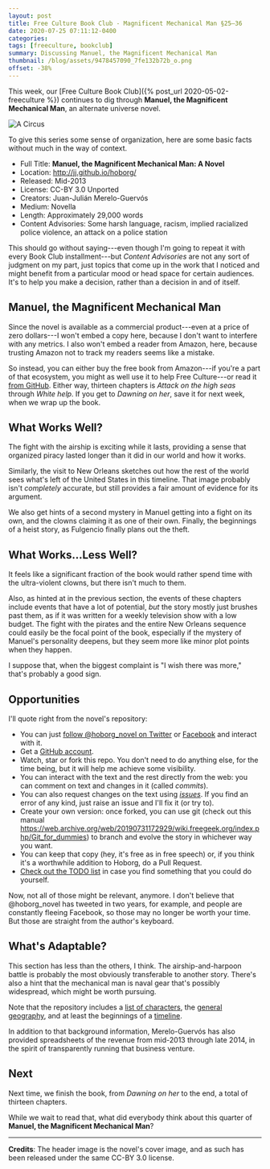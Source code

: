 ```yaml
---
layout: post
title: Free Culture Book Club - Magnificent Mechanical Man §25–36
date: 2020-07-25 07:11:12-0400
categories:
tags: [freeculture, bookclub]
summary: Discussing Manuel, the Magnificent Mechanical Man
thumbnail: /blog/assets/9478457090_7fe132b72b_o.png
offset: -38%
---
```


This week, our [Free Culture Book Club]({% post_url 2020-05-02-freeculture %}) continues to dig through **Manuel, the Magnificent Mechanical Man**, an alternate universe novel.

![A Circus](/blog/assets/9478457090_7fe132b72b_o.png "A circus, the book's cover image")

To give this series some sense of organization, here are some basic facts without much in the way of context.

 * Full Title:  **Manuel, the Magnificent Mechanical Man: A Novel**
 * Location:  <http://jj.github.io/hoborg/>
 * Released:  Mid-2013
 * License:  CC-BY 3.0 Unported
 * Creators:  Juan-Julián Merelo-Guervós
 * Medium:  Novella
 * Length:  Approximately 29,000 words
 * Content Advisories:  Some harsh language, racism, implied racialized police violence, an attack on a police station

This should go without saying---even though I'm going to repeat it with every Book Club installment---but *Content Advisories* are not any sort of judgment on my part, just topics that come up in the work that I noticed and might benefit from a particular mood or head space for certain audiences.  It's to help you make a decision, rather than a decision in and of itself.

## Manuel, the Magnificent Mechanical Man

Since the novel is available as a commercial product---even at a price of zero dollars---I won't embed a copy here, because I don't want to interfere with any metrics.  I also won't embed a reader from Amazon, here, because trusting Amazon not to track my readers seems like a mistake.

So instead, you can either buy the free book from Amazon---if you're a part of that ecosystem, you might as well use it to help Free Culture---or read it [from GitHub](https://github.com/JJ/hoborg/blob/master/text/text.md).  Either way, thirteen chapters is *Attack on the high seas* through *White help*.  If you get to *Dawning on her*, save it for next week, when we wrap up the book.

## What Works Well?

The fight with the airship is exciting while it lasts, providing a sense that organized piracy lasted longer than it did in our world and how it works.

Similarly, the visit to New Orleans sketches out how the rest of the world sees what's left of the United States in this timeline.  That image probably isn't *completely* accurate, but still provides a fair amount of evidence for its argument.

We also get hints of a second mystery in Manuel getting into a fight on its own, and the clowns claiming it as one of their own.  Finally, the beginnings of a heist story, as Fulgencio finally plans out the theft.

## What Works...Less Well?

It feels like a significant fraction of the book would rather spend time with the ultra-violent clowns, but there isn't much to them.

Also, as hinted at in the previous section, the events of these chapters include events that have a lot of potential, *but* the story mostly just brushes past them, as if it was written for a weekly television show with a low budget.  The fight with the pirates and the entire New Orleans sequence could easily be the focal point of the book, especially if the mystery of Manuel's personality deepens, but they seem more like minor plot points when they happen.

I suppose that, when the biggest complaint is "I wish there was more," that's probably a good sign.

## Opportunities

I'll quote right from the novel's repository:

 * You can just [follow @hoborg_novel on Twitter](http://twitter.com/hoborg_novel) or [Facebook](https://www.facebook.com/ManuelTheMagnificent) and interact with it.
 * Get a [GitHub account](http://github.com).
 * Watch, star or fork this repo. You don't need to do anything else, for the time being, but it will help me achieve some visibility.
 * You can interact with the text and the rest directly from the web:  you can comment on text and changes in it (called *commits*).
 * You can also request changes on the text using [*issues*](https://github.com/JJ/hoborg/issues). If you find an error of any kind, just raise an issue and I'll fix it (or try to).
 * Create your own version: once forked, you can use git (check out this manual <https://web.archive.org/web/20190731172929/wiki.freegeek.org/index.php/Git_for_dummies>) to branch and evolve the story in whichever way you want.
 * You can keep that copy (hey, it's free as in free speech) or, if you think it's a worthwhile addition to Hoborg, do a Pull Request.
 * [Check out the TODO list](https://github.com/JJ/hoborg/TODO.md) in case you find something that you could do yourself.

Now, not all of those might be relevant, anymore.  I don't believe that @hoborg_novel has tweeted in two years, for example, and people are constantly fleeing Facebook, so those may no longer be worth your time.  But those are straight from the author's keyboard.

## What's Adaptable?

This section has less than the others, I think.  The airship-and-harpoon battle is probably the most obviously transferable to another story.  There's also a hint that the mechanical man is naval gear that's possibly widespread, which might be worth pursuing.

Note that the repository includes a [list of characters](https://github.com/JJ/hoborg/blob/master/text/characters.md), the [general geography](https://github.com/JJ/hoborg/blob/master/text/geography.md), and at least the beginnings of a [timeline](https://github.com/JJ/hoborg/blob/master/text/timeline.md).

In addition to that background information, Merelo-Guervós has also provided spreadsheets of the revenue from mid-2013 through late 2014, in the spirit of transparently running that business venture.

## Next

Next time, we finish the book, from *Dawning on her* to the end, a total of thirteen chapters.

While we wait to read that, what did everybody think about this quarter of **Manuel, the Magnificent Mechanical Man**?

* * *

**Credits**:  The header image is the novel's cover image, and as such has been released under the same CC-BY 3.0 license.
